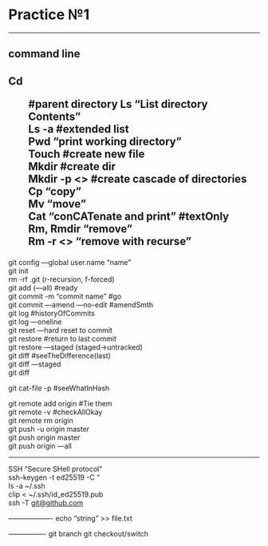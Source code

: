 # Practice №1  

---
## command line

Cd <dir> #parent directory 
Ls  “List directory Contents”  
Ls -a #extended list   
Pwd  “print working directory”  
Touch #create new file  
Mkdir <directory> #create dir  
Mkdir -p <> #create cascade of directories  
Cp <what><what>  <where> “copy”  
Mv <what><what> <where> “move”  
Cat “conCATenate and print” #textOnly  
Rm, Rmdir “remove”  
Rm -r <> “remove with recurse”  
---
git config —global user.name “name”  
git init   
rm -rf  .git (r-recursion, f-forced)   
git add (—all) #ready  
git commit  -m “commit name”  #go  
git commit —amend —no-edit #amendSmth  
git log #historyOfCommits  
git log —oneline  
git reset —hard <hash> reset to commit  
git restore <file> #return to last commit  
git restore —staged <file> (staged->untracked)  
git diff #seeTheDifference(last)  
git diff —staged  
git diff <hash> <hash>  

git cat-file -p #seeWhatInHash  


git remote add origin <ssh address> #Tie them  
git remote -v #checkAllOkay  
git remote rm origin  
git push -u origin master  
git push origin master   
git push origin —all  

---

SSH “Secure SHell protocol”  
ssh-keygen -t ed25519 -C “<email>  
ls -a ~/.ssh  
clip < ~/.ssh/id_ed25519.pub  
ssh -T git@github.com  
 
——————-
echo “string” >> file.txt  

—————-
git branch
git checkout/switch <branch>

